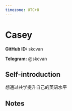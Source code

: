 ```yaml
---
timezone: UTC+8
---
```


# Casey

**GitHub ID:** skcvan

**Telegram:** @skcvan

## Self-introduction

想通过共学提升自己的英语水平

## Notes

<!-- Content_START -->


<!-- Content_END -->

